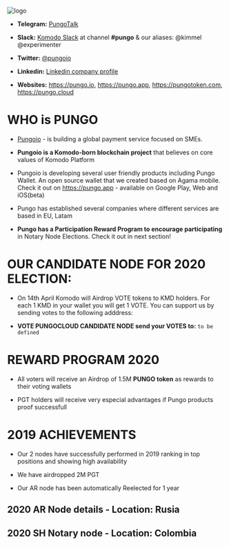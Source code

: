 ![logo](https://pungo.io/images/pungo/pungo_header_logo.png "pungocloud")

* **Telegram:** [PungoTalk](https://t.me/pungotalk)
* **Slack:** [Komodo Slack](https://join.slack.com/t/komodo-platform/shared_invite/enQtMzI3MTc2MjAwNDUzLTkwN2Q3ZDkxMDlhMTY5NTg0NWI1MWMxY2YwMDRiYzNkM2JiYTc2MGRlZTc5YjlkNThkMWZhYzAyYjQ0N2UwNjU) at channel **#pungo** & our aliases: @kimmel @experimenter 
* **Twitter:** [@pungoio](https://twitter.com/pungo.io)
* **Linkedin:** [Linkedin company profile](https://www.linkedin.com/company/pungoio)

* **Websites:** https://pungo.io, https://pungo.app, https://pungotoken.com, https://pungo.cloud 

# WHO is PUNGO

* [Pungoio](https://pungo.io) - is building a global payment service focused on SMEs.

* **Pungoio is a Komodo-born blockchain project** that believes on core values of Komodo Platform 

* Pungoio is developing several user friendly products including Pungo Wallet. An open source wallet that we created based on Agama mobile. Check it out on https://pungo.app - available on Google Play, Web and iOS(beta)

* Pungo has established several companies where different services are based in EU, Latam

* **Pungo has a Participation Reward Program to encourage participating** in Notary Node Elections. Check it out in next section!


# OUR CANDIDATE NODE FOR 2020 ELECTION:

* On 14th April Komodo will Airdrop VOTE tokens to KMD holders. For each 1 KMD in your wallet you will get 1 VOTE. You can support us by sending votes to the following adddress:

* **VOTE PUNGOCLOUD CANDIDATE NODE send your VOTES to:** ` to be defined `


# REWARD PROGRAM 2020

* All voters will receive an Airdrop of 1.5M **PUNGO token** as rewards to their voting wallets

* PGT holders will receive very especial advantages if Pungo products proof successfull


# 2019 ACHIEVEMENTS

* Our 2 nodes have successfully performed in 2019 ranking in top positions and showing high availability

* We have airdropped 2M PGT

* Our AR node has been automatically Reelected for 1 year


## 2020 AR Node details - Location: Rusia

## 2020 SH Notary node - Location: Colombia





